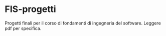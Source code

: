 # FIS-progetti
Progetti finali per il corso di fondamenti di ingegneria del software. Leggere pdf per specifica.
